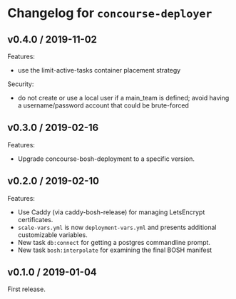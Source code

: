 # Changelog for `concourse-deployer`

## v0.4.0 / 2019-11-02

Features:

- use the limit-active-tasks container placement strategy

Security:

- do not create or use a local user if a main_team is defined; avoid having a username/password account that could be brute-forced


## v0.3.0 / 2019-02-16

Features:

- Upgrade concourse-bosh-deployment to a specific version.


## v0.2.0 / 2019-02-10

Features:

- Use Caddy (via caddy-bosh-release) for managing LetsEncrypt certificates.
- `scale-vars.yml` is now `deployment-vars.yml` and presents additional customizable variables.
- New task `db:connect` for getting a postgres commandline prompt.
- New task `bosh:interpolate` for examining the final BOSH manifest


## v0.1.0 / 2019-01-04

First release.
